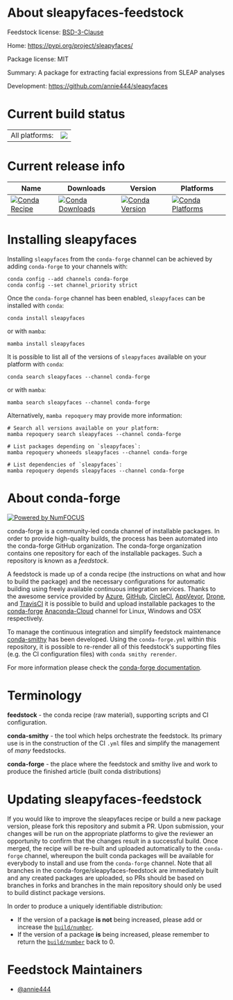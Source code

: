 About sleapyfaces-feedstock
===========================

Feedstock license: [BSD-3-Clause](https://github.com/conda-forge/sleapyfaces-feedstock/blob/main/LICENSE.txt)

Home: https://pypi.org/project/sleapyfaces/

Package license: MIT

Summary: A package for extracting facial expressions from SLEAP analyses

Development: https://github.com/annie444/sleapyfaces

Current build status
====================


<table><tr><td>All platforms:</td>
    <td>
      <a href="https://dev.azure.com/conda-forge/feedstock-builds/_build/latest?definitionId=18768&branchName=main">
        <img src="https://dev.azure.com/conda-forge/feedstock-builds/_apis/build/status/sleapyfaces-feedstock?branchName=main">
      </a>
    </td>
  </tr>
</table>

Current release info
====================

| Name | Downloads | Version | Platforms |
| --- | --- | --- | --- |
| [![Conda Recipe](https://img.shields.io/badge/recipe-sleapyfaces-green.svg)](https://anaconda.org/conda-forge/sleapyfaces) | [![Conda Downloads](https://img.shields.io/conda/dn/conda-forge/sleapyfaces.svg)](https://anaconda.org/conda-forge/sleapyfaces) | [![Conda Version](https://img.shields.io/conda/vn/conda-forge/sleapyfaces.svg)](https://anaconda.org/conda-forge/sleapyfaces) | [![Conda Platforms](https://img.shields.io/conda/pn/conda-forge/sleapyfaces.svg)](https://anaconda.org/conda-forge/sleapyfaces) |

Installing sleapyfaces
======================

Installing `sleapyfaces` from the `conda-forge` channel can be achieved by adding `conda-forge` to your channels with:

```
conda config --add channels conda-forge
conda config --set channel_priority strict
```

Once the `conda-forge` channel has been enabled, `sleapyfaces` can be installed with `conda`:

```
conda install sleapyfaces
```

or with `mamba`:

```
mamba install sleapyfaces
```

It is possible to list all of the versions of `sleapyfaces` available on your platform with `conda`:

```
conda search sleapyfaces --channel conda-forge
```

or with `mamba`:

```
mamba search sleapyfaces --channel conda-forge
```

Alternatively, `mamba repoquery` may provide more information:

```
# Search all versions available on your platform:
mamba repoquery search sleapyfaces --channel conda-forge

# List packages depending on `sleapyfaces`:
mamba repoquery whoneeds sleapyfaces --channel conda-forge

# List dependencies of `sleapyfaces`:
mamba repoquery depends sleapyfaces --channel conda-forge
```


About conda-forge
=================

[![Powered by
NumFOCUS](https://img.shields.io/badge/powered%20by-NumFOCUS-orange.svg?style=flat&colorA=E1523D&colorB=007D8A)](https://numfocus.org)

conda-forge is a community-led conda channel of installable packages.
In order to provide high-quality builds, the process has been automated into the
conda-forge GitHub organization. The conda-forge organization contains one repository
for each of the installable packages. Such a repository is known as a *feedstock*.

A feedstock is made up of a conda recipe (the instructions on what and how to build
the package) and the necessary configurations for automatic building using freely
available continuous integration services. Thanks to the awesome service provided by
[Azure](https://azure.microsoft.com/en-us/services/devops/), [GitHub](https://github.com/),
[CircleCI](https://circleci.com/), [AppVeyor](https://www.appveyor.com/),
[Drone](https://cloud.drone.io/welcome), and [TravisCI](https://travis-ci.com/)
it is possible to build and upload installable packages to the
[conda-forge](https://anaconda.org/conda-forge) [Anaconda-Cloud](https://anaconda.org/)
channel for Linux, Windows and OSX respectively.

To manage the continuous integration and simplify feedstock maintenance
[conda-smithy](https://github.com/conda-forge/conda-smithy) has been developed.
Using the ``conda-forge.yml`` within this repository, it is possible to re-render all of
this feedstock's supporting files (e.g. the CI configuration files) with ``conda smithy rerender``.

For more information please check the [conda-forge documentation](https://conda-forge.org/docs/).

Terminology
===========

**feedstock** - the conda recipe (raw material), supporting scripts and CI configuration.

**conda-smithy** - the tool which helps orchestrate the feedstock.
                   Its primary use is in the construction of the CI ``.yml`` files
                   and simplify the management of *many* feedstocks.

**conda-forge** - the place where the feedstock and smithy live and work to
                  produce the finished article (built conda distributions)


Updating sleapyfaces-feedstock
==============================

If you would like to improve the sleapyfaces recipe or build a new
package version, please fork this repository and submit a PR. Upon submission,
your changes will be run on the appropriate platforms to give the reviewer an
opportunity to confirm that the changes result in a successful build. Once
merged, the recipe will be re-built and uploaded automatically to the
`conda-forge` channel, whereupon the built conda packages will be available for
everybody to install and use from the `conda-forge` channel.
Note that all branches in the conda-forge/sleapyfaces-feedstock are
immediately built and any created packages are uploaded, so PRs should be based
on branches in forks and branches in the main repository should only be used to
build distinct package versions.

In order to produce a uniquely identifiable distribution:
 * If the version of a package **is not** being increased, please add or increase
   the [``build/number``](https://docs.conda.io/projects/conda-build/en/latest/resources/define-metadata.html#build-number-and-string).
 * If the version of a package **is** being increased, please remember to return
   the [``build/number``](https://docs.conda.io/projects/conda-build/en/latest/resources/define-metadata.html#build-number-and-string)
   back to 0.

Feedstock Maintainers
=====================

* [@annie444](https://github.com/annie444/)

